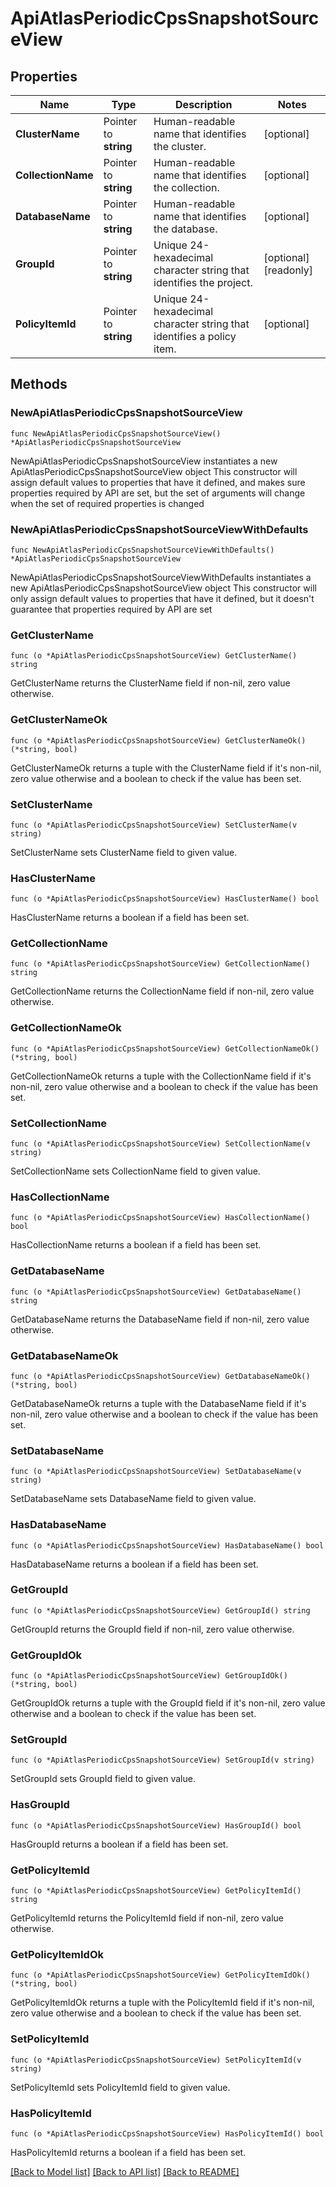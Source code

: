 # ApiAtlasPeriodicCpsSnapshotSourceView

## Properties

Name | Type | Description | Notes
------------ | ------------- | ------------- | -------------
**ClusterName** | Pointer to **string** | Human-readable name that identifies the cluster. | [optional] 
**CollectionName** | Pointer to **string** | Human-readable name that identifies the collection. | [optional] 
**DatabaseName** | Pointer to **string** | Human-readable name that identifies the database. | [optional] 
**GroupId** | Pointer to **string** | Unique 24-hexadecimal character string that identifies the project. | [optional] [readonly] 
**PolicyItemId** | Pointer to **string** | Unique 24-hexadecimal character string that identifies a policy item. | [optional] 

## Methods

### NewApiAtlasPeriodicCpsSnapshotSourceView

`func NewApiAtlasPeriodicCpsSnapshotSourceView() *ApiAtlasPeriodicCpsSnapshotSourceView`

NewApiAtlasPeriodicCpsSnapshotSourceView instantiates a new ApiAtlasPeriodicCpsSnapshotSourceView object
This constructor will assign default values to properties that have it defined,
and makes sure properties required by API are set, but the set of arguments
will change when the set of required properties is changed

### NewApiAtlasPeriodicCpsSnapshotSourceViewWithDefaults

`func NewApiAtlasPeriodicCpsSnapshotSourceViewWithDefaults() *ApiAtlasPeriodicCpsSnapshotSourceView`

NewApiAtlasPeriodicCpsSnapshotSourceViewWithDefaults instantiates a new ApiAtlasPeriodicCpsSnapshotSourceView object
This constructor will only assign default values to properties that have it defined,
but it doesn't guarantee that properties required by API are set

### GetClusterName

`func (o *ApiAtlasPeriodicCpsSnapshotSourceView) GetClusterName() string`

GetClusterName returns the ClusterName field if non-nil, zero value otherwise.

### GetClusterNameOk

`func (o *ApiAtlasPeriodicCpsSnapshotSourceView) GetClusterNameOk() (*string, bool)`

GetClusterNameOk returns a tuple with the ClusterName field if it's non-nil, zero value otherwise
and a boolean to check if the value has been set.

### SetClusterName

`func (o *ApiAtlasPeriodicCpsSnapshotSourceView) SetClusterName(v string)`

SetClusterName sets ClusterName field to given value.

### HasClusterName

`func (o *ApiAtlasPeriodicCpsSnapshotSourceView) HasClusterName() bool`

HasClusterName returns a boolean if a field has been set.

### GetCollectionName

`func (o *ApiAtlasPeriodicCpsSnapshotSourceView) GetCollectionName() string`

GetCollectionName returns the CollectionName field if non-nil, zero value otherwise.

### GetCollectionNameOk

`func (o *ApiAtlasPeriodicCpsSnapshotSourceView) GetCollectionNameOk() (*string, bool)`

GetCollectionNameOk returns a tuple with the CollectionName field if it's non-nil, zero value otherwise
and a boolean to check if the value has been set.

### SetCollectionName

`func (o *ApiAtlasPeriodicCpsSnapshotSourceView) SetCollectionName(v string)`

SetCollectionName sets CollectionName field to given value.

### HasCollectionName

`func (o *ApiAtlasPeriodicCpsSnapshotSourceView) HasCollectionName() bool`

HasCollectionName returns a boolean if a field has been set.

### GetDatabaseName

`func (o *ApiAtlasPeriodicCpsSnapshotSourceView) GetDatabaseName() string`

GetDatabaseName returns the DatabaseName field if non-nil, zero value otherwise.

### GetDatabaseNameOk

`func (o *ApiAtlasPeriodicCpsSnapshotSourceView) GetDatabaseNameOk() (*string, bool)`

GetDatabaseNameOk returns a tuple with the DatabaseName field if it's non-nil, zero value otherwise
and a boolean to check if the value has been set.

### SetDatabaseName

`func (o *ApiAtlasPeriodicCpsSnapshotSourceView) SetDatabaseName(v string)`

SetDatabaseName sets DatabaseName field to given value.

### HasDatabaseName

`func (o *ApiAtlasPeriodicCpsSnapshotSourceView) HasDatabaseName() bool`

HasDatabaseName returns a boolean if a field has been set.

### GetGroupId

`func (o *ApiAtlasPeriodicCpsSnapshotSourceView) GetGroupId() string`

GetGroupId returns the GroupId field if non-nil, zero value otherwise.

### GetGroupIdOk

`func (o *ApiAtlasPeriodicCpsSnapshotSourceView) GetGroupIdOk() (*string, bool)`

GetGroupIdOk returns a tuple with the GroupId field if it's non-nil, zero value otherwise
and a boolean to check if the value has been set.

### SetGroupId

`func (o *ApiAtlasPeriodicCpsSnapshotSourceView) SetGroupId(v string)`

SetGroupId sets GroupId field to given value.

### HasGroupId

`func (o *ApiAtlasPeriodicCpsSnapshotSourceView) HasGroupId() bool`

HasGroupId returns a boolean if a field has been set.

### GetPolicyItemId

`func (o *ApiAtlasPeriodicCpsSnapshotSourceView) GetPolicyItemId() string`

GetPolicyItemId returns the PolicyItemId field if non-nil, zero value otherwise.

### GetPolicyItemIdOk

`func (o *ApiAtlasPeriodicCpsSnapshotSourceView) GetPolicyItemIdOk() (*string, bool)`

GetPolicyItemIdOk returns a tuple with the PolicyItemId field if it's non-nil, zero value otherwise
and a boolean to check if the value has been set.

### SetPolicyItemId

`func (o *ApiAtlasPeriodicCpsSnapshotSourceView) SetPolicyItemId(v string)`

SetPolicyItemId sets PolicyItemId field to given value.

### HasPolicyItemId

`func (o *ApiAtlasPeriodicCpsSnapshotSourceView) HasPolicyItemId() bool`

HasPolicyItemId returns a boolean if a field has been set.


[[Back to Model list]](../README.md#documentation-for-models) [[Back to API list]](../README.md#documentation-for-api-endpoints) [[Back to README]](../README.md)


